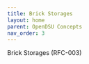 ```yaml
---
title: Brick Storages 
layout: home
parent: OpenDSU Concepts
nav_order: 3
---
```


Brick Storages (RFC-003)